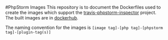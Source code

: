 #PhpStorm Images
This repository is to document the Dockerfiles used to create the images which support the 
[travis-phpstorm-inspector](https://github.com/dan-mathews/travis-phpstorm-inspector) project.  
The built images are in [dockerhub](https://hub.docker.com/u/danmathews1).

The naming convention for the images is `[image tag]-[php tag]-[phpstorm tag]-[plugin-tag(s)]`
